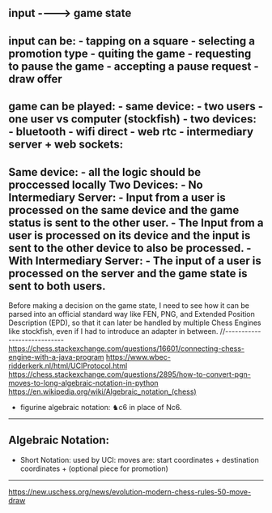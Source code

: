 input ----> game state
--------------------------------
input can be:
    - tapping on a square
    - selecting a promotion type
    - quiting the game
    - requesting to pause the game
    - accepting a pause request
    - draw offer
------------------------
game can be played:
    - same device:
        - two users
        - one user vs computer (stockfish)
    - two devices:
        - bluetooth
        - wifi direct
        - web rtc
        - intermediary server + web sockets:
----------------------
Same device:
    - all the logic should be proccessed locally
Two Devices:
    - No Intermediary Server:
        - Input from a user is processed on the same device and the game status is sent to the other user.
        - The Input from a user is processed on its device and the input is sent to the other device to also be processed.
    - With Intermediary Server:
        - The input of a user is processed on the server and the game state is sent to both users.
----------------------
Before making a decision on the game state, I need to see how it can be parsed into an official standard way like FEN, PNG, and Extended Position Description (EPD), so that it can later be handled by multiple Chess Engines like stockfish, even if I had to introduce an adapter in between.
//----------------------------
https://chess.stackexchange.com/questions/16601/connecting-chess-engine-with-a-java-program
https://www.wbec-ridderkerk.nl/html/UCIProtocol.html
https://chess.stackexchange.com/questions/2895/how-to-convert-pgn-moves-to-long-algebraic-notation-in-python
https://en.wikipedia.org/wiki/Algebraic_notation_(chess)
* figurine algebraic notation: ♞c6 in place of Nc6.
--------------------------
## Algebraic Notation:
- Short Notation:
    used by UCI:
    moves are:
        start coordinates + destination coordinates + (optional piece for promotion)
----------
https://new.uschess.org/news/evolution-modern-chess-rules-50-move-draw